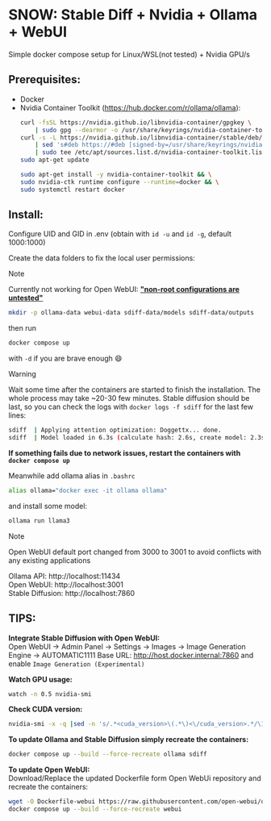 
# SNOW: Stable Diff + Nvidia + Ollama + WebUI

Simple docker compose setup for Linux/WSL(not tested) + Nvidia GPU/s

## Prerequisites:
- Docker
- Nvidia Container Toolkit (https://hub.docker.com/r/ollama/ollama): 
    ```bash
    curl -fsSL https://nvidia.github.io/libnvidia-container/gpgkey \
        | sudo gpg --dearmor -o /usr/share/keyrings/nvidia-container-toolkit-keyring.gpg
    curl -s -L https://nvidia.github.io/libnvidia-container/stable/deb/nvidia-container-toolkit.list \
        | sed 's#deb https://#deb [signed-by=/usr/share/keyrings/nvidia-container-toolkit-keyring.gpg] https://#g' \
        | sudo tee /etc/apt/sources.list.d/nvidia-container-toolkit.list
    sudo apt-get update
    ```
    ```bash
    sudo apt-get install -y nvidia-container-toolkit && \
    sudo nvidia-ctk runtime configure --runtime=docker && \
    sudo systemctl restart docker
    ```
  
## Install:

Configure UID and GID in .env (obtain with `id -u` and `id -g`, default 1000:1000)

Create the data folders to fix the local user permissions:
> [!NOTE]  
> Currently not working for Open WebUI: [**"non-root configurations are untested"**](https://github.com/open-webui/open-webui/blob/b72150c881955721a63ae7f4ea1b9ea293816fc1/Dockerfile)
```bash
mkdir -p ollama-data webui-data sdiff-data/models sdiff-data/outputs
```
then run
```bash
docker compose up
```
with `-d` if you are brave enough 😄

> [!WARNING]
> Wait some time after the containers are started to finish the installation. The whole process may take ~20-30 few minutes. Stable diffusion should be last, so you can check the logs with `docker logs -f sdiff` for the last few lines: 
> ```bash
> sdiff  | Applying attention optimization: Doggettx... done.
> sdiff  | Model loaded in 6.3s (calculate hash: 2.6s, create model: 2.3s, apply weights to model: 1.0s, calculate empty prompt: 0.2s).
> ```
> **If something fails due to network issues, restart the containers with `docker compose up`**

Meanwhile add ollama alias in `.bashrc`
```bash
alias ollama="docker exec -it ollama ollama"
```
and install some model:
```bash
ollama run llama3
```

> [!NOTE]
> Open WebUI default port changed from 3000 to 3001 to avoid conflicts with any existing applications

Ollama API: http://localhost:11434  
Open WebUI: http://localhost:3001  
Stable Diffusion: http://localhost:7860

## TIPS:
**Integrate Stable Diffusion with Open WebUI:**  
Open WebUI -> Admin Panel -> Settings -> Images -> Image Generation Engine -> AUTOMATIC1111 Base URL: http://host.docker.internal:7860
and enable `Image Generation (Experimental)`

**Watch GPU usage:**
```bash
watch -n 0.5 nvidia-smi
```
**Check CUDA version:**
```bash
nvidia-smi -x -q |sed -n 's/.*<cuda_version>\(.*\)<\/cuda_version>.*/\1/p' 
```
**To update Ollama and Stable Diffusion simply recreate the containers:**
 ```bash
docker compose up --build --force-recreate ollama sdiff
 ```
**To update Open WebUI:**  
Download/Replace the updated Dockerfile form Open WebUi repository and recreate the containers:
```bash
wget -O Dockerfile-webui https://raw.githubusercontent.com/open-webui/open-webui/refs/heads/main/Dockerfile && \
docker compose up --build --force-recreate webui
```

